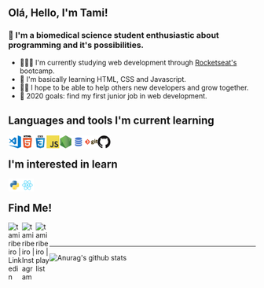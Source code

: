 ## Olá, Hello, I'm Tami!

### 🧬 I'm a biomedical science student enthusiastic about programming and it's possibilities. 

- 👩🏻‍💻 I'm currently studying web development through [Rocketseat's] bootcamp.
- 🚀 I'm basically learning HTML, CSS and Javascript.
- 🖖🏻 I hope to be able to help others new developers and grow together.
- 🎯 2020 goals: find my first junior job in web development.

## Languages and tools I'm current learning
<img align="left" alt="Visual Studio Code" width="26px" src="https://raw.githubusercontent.com/github/explore/80688e429a7d4ef2fca1e82350fe8e3517d3494d/topics/visual-studio-code/visual-studio-code.png"/>
<img align="left" alt="HTML5" width="26px" src="https://raw.githubusercontent.com/github/explore/80688e429a7d4ef2fca1e82350fe8e3517d3494d/topics/html/html.png"/>
<img align="left" alt="CSS3" width="26px" src="https://raw.githubusercontent.com/github/explore/80688e429a7d4ef2fca1e82350fe8e3517d3494d/topics/css/css.png"/>
<img align="left" alt="JavaScript" width="26px" src="https://raw.githubusercontent.com/github/explore/80688e429a7d4ef2fca1e82350fe8e3517d3494d/topics/javascript/javascript.png"/>
<img align="left" alt="Node.js" width="26px" src="https://raw.githubusercontent.com/github/explore/80688e429a7d4ef2fca1e82350fe8e3517d3494d/topics/nodejs/nodejs.png" />
<img align="left" alt="GitHub" width="26px" src="https://raw.githubusercontent.com/github/explore/78df643247d429f6cc873026c0622819ad797942/topics/sql/sql.png"/>
<img align="left" alt="Git" width="26px" src="https://raw.githubusercontent.com/github/explore/80688e429a7d4ef2fca1e82350fe8e3517d3494d/topics/git/git.png"/>
<img align="left" alt="GitHub" width="26px" src="https://raw.githubusercontent.com/github/explore/78df643247d429f6cc873026c0622819ad797942/topics/github/github.png"/>

<br>

## I'm interested in learn 
<img align="left" alt="Python" width="26px" src="https://raw.githubusercontent.com/github/explore/78df643247d429f6cc873026c0622819ad797942/topics/python/python.png" />
<img align="left" alt="React" width="26px" src="https://raw.githubusercontent.com/github/explore/80688e429a7d4ef2fca1e82350fe8e3517d3494d/topics/react/react.png" />

<br>

## Find Me!

[<img align="left" alt="tamiribeiro | Linkedin" width="28px" src="https://image.flaticon.com/icons/svg/185/185964.svg" />][linkedin]
[<img align="left" alt="tamiribeiro | Instagram" width="28px" src="https://image.flaticon.com/icons/svg/185/185985.svg" />][instagram]
[<img align="left" alt="tamiribeiro | playlist" width="28px" src="https://image.flaticon.com/icons/svg/185/185974.svg" />][spotify]

[instagram]: https://instagram.com/tamiribeiross
[linkedin]: https://www.linkedin.com/in/tami-ribeiro-b9b637178/
[spotify]: https://open.spotify.com/playlist/3q63ULnXTgFGImSl2IyEvI?si=XXYHOlbCRgmJAayTPs1Mbw
[Rocketseat's]: https://rocketseat.com.br/
<br>
<br>

---
![Anurag's github stats](https://github-readme-stats.vercel.app/api?username=tamiribeiro&theme=buefy&hide=stars,issues)
